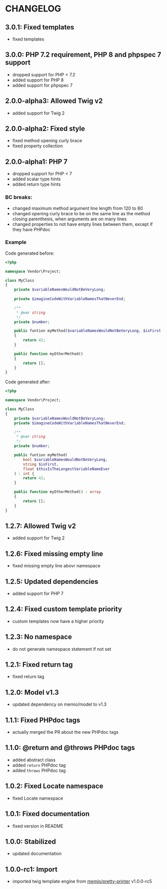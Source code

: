 # CHANGELOG

## 3.0.1: Fixed templates

* fixed templates

## 3.0.0: PHP 7.2 requirement, PHP 8 and phpspec 7 support

* dropped support for PHP < 7.2
* added support for PHP 8
* added support for phpspec 7

## 2.0.0-alpha3: Allowed Twig v2

* added support for Twig 2

## 2.0.0-alpha2: Fixed style

* fixed method opening curly brace
* fixed property collection

## 2.0.0-alpha1: PHP 7

* dropped support for PHP < 7
* added scalar type hints
* added return type hints

### BC breaks:

* changed maximum method argument line length from 120 to 80
* changed opening curly brace to be on the same line as the method closing
  parenthesis, when arguments are on many lines
* changed properties to not have empty lines between them,
  except if they have PHPdoc

### Example

Code generated before:

```php
<?php

namespace Vendor\Project;

class MyClass
{
    private $variableNamesWouldNotBeVeryLong;
    
    private $imagineCodeWithVariableNamesThatNeverEnd;

    /**
     * @var string
     */
    private $number;

    public funtion myMethod($variableNamesWouldNotBeVeryLong, $isFirst, $thisIsTheLongestVariableNameEver)
    {
        return 42;
    }

    public function myOtherMethod()
    {
        return [];
    }
}
```

Code generated after:

```php
<?php

namespace Vendor\Project;

class MyClass
{
    private $variableNamesWouldNotBeVeryLong;
    private $imagineCodeWithVariableNamesThatNeverEnd;

    /**
     * @var string
     */
    private $number;

    public funtion myMethod(
        bool $variableNamesWouldNotBeVeryLong,
        string $isFirst,
        float $thisIsTheLongestVariableNameEver
    ) : int {
        return 42;
    }

    public function myOtherMethod() : array
    {
        return [];
    }
}
```

## 1.2.7: Allowed Twig v2

* added support for Twig 2

## 1.2.6: Fixed missing empty line

* fixed missing empty line abovr namespace

## 1.2.5: Updated dependencies

* added support for PHP 7

## 1.2.4: Fixed custom template priority

* custom templates now have a higher priority

## 1.2.3: No namespace

* do not generate namespace statement if not set

## 1.2.1: Fixed return tag

* fixed return tag

## 1.2.0: Model v1.3

* updated dependency on memio/model to v1.3

## 1.1.1: Fixed PHPdoc tags

* actually merged the PR about the new PHPdoc tags

## 1.1.0: @return and @throws PHPdoc tags

* added abstract class
* added `return` PHPdoc tag
* added `throws` PHPdoc tag

## 1.0.2: Fixed Locate namespace

* fixed Locate namespace

## 1.0.1: Fixed documentation

* fixed version in README

## 1.0.0: Stabilized

* updated documentation

## 1.0.0-rc1: Import

* imported twig template engine from [memio/pretty-printer](http://github.com/memio/pretty-printer) v1.0.0-rc5
